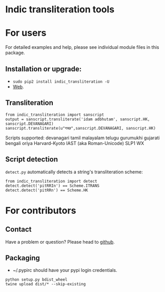 Indic transliteration tools
=======================
# For users
For detailed examples and help, please see individual module files in this package.

## Installation or upgrade:
* `sudo pip2 install indic_transliteration -U`
* [Web](https://pypi.python.org/pypi/indic-transliteration).

## Transliteration
```
from indic_transliteration import sanscript
output = sanscript.transliterate('idam adbhutam', sanscript.HK, sanscript.DEVANAGARI)
sanscript.transliterate(u"गच्छ",sanscript.DEVANAGARI, sanscript.HK)
```

Scripts supported: devanagari tamil malayalam telugu gurumukhi gujarati bengali oriya  Harvard-Kyoto IAST (aka Roman-Unicode) SLP1 WX

## Script detection
`detect.py` automatically detects a string's transliteration scheme:
```
from indic_transliteration import detect
detect.detect('pitRRIn') == Scheme.ITRANS
detect.detect('pitRRn') == Scheme.HK
```

# For contributors
## Contact
Have a problem or question? Please head to [github](https://github.com/sanskrit-coders/indic_transliteration).

## Packaging
* ~/.pypirc should have your pypi login credentials.
```
python setup.py bdist_wheel
twine upload dist/* --skip-existing
```